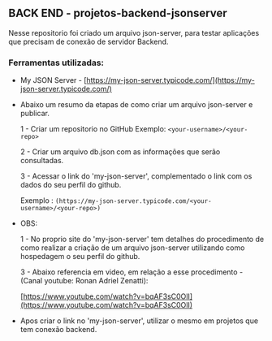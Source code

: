 ## BACK END - projetos-backend-jsonserver

Nesse repositorio foi criado um arquivo json-server, para testar aplicações que precisam de conexão de servidor Backend.

### Ferramentas utilizadas: 
- My JSON Server - [https://my-json-server.typicode.com/](https://my-json-server.typicode.com/)

- Abaixo um resumo da etapas de como criar um arquivo json-server e publicar.

  1 - Criar um repositorio no GitHub Exemplo: ````<your-username>/<your-repo>````
  
  2 - Criar um arquivo db.json com as informações que serão consultadas.
  
  3 - Acessar o link do 'my-json-server', complementado o link com os dados do seu perfil do github.
  
    Exemplo : ````(https://my-json-server.typicode.com/<your-username>/<your-repo>)````

- OBS: 

  1 - No proprio site do 'my-json-server' tem detalhes do procedimento de como realizar a criação de um arquivo json-server utilizando como hospedagem o seu perfil do github.
  
  3 - Abaixo referencia em video, em relação a esse procedimento - (Canal youtube: Ronan Adriel Zenatti):
  
    [https://www.youtube.com/watch?v=bqAF3sC0OlI](https://www.youtube.com/watch?v=bqAF3sC0OlI)

- Apos criar o link no 'my-json-server', utilizar o mesmo em projetos que tem conexão backend.
  
